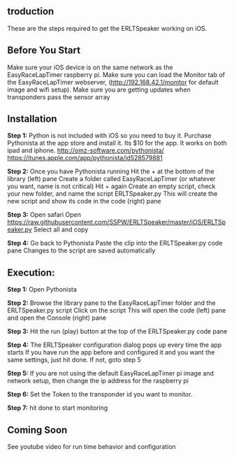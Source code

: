 troduction
------------

These are the steps required to get the ERLTSpeaker working on iOS.

Before You Start
----------------

Make sure your iOS device is on the same network as the EasyRaceLapTimer raspberry pi. Make sure you can load the Monitor tab of the EasyRaceLapTimer webserver, (http://192.168.42.1/monitor for default image and wifi setup). Make sure you are getting updates when transponders pass the sensor array

Installation
------------

**Step 1:**
Python is not included with iOS so you need to buy it.
Purchase Pythonista at the app store and install it.
Its $10 for the app. It works on both ipad and iphone. 
http://omz-software.com/pythonista/
https://itunes.apple.com/app/pythonista/id528579881

**Step 2:**
Once you have Pythonista running
Hit the + at the bottom of the library (left) pane
Create a folder called EasyRaceLapTimer (or whatever you want, name is not critical)
Hit + again
Create an empty script, check your new folder, and name the script ERLTSpeaker.py
This will create the new script and show its code in the code (right) pane

**Step 3:**
Open safari
Open https://raw.githubusercontent.com/SSPW/ERLTSpeaker/master/iOS/ERLTSpeaker.py
Select all and copy

**Step 4:**
Go back to Pythonista
Paste the clip into the ERLTSpeaker.py code pane
Changes to the script are saved automatically


Execution:
----------

**Step 1:**
Open Pythonista

**Step 2:**
Browse the library pane to the EasyRaceLapTimer folder and the ERLTSpeaker.py script
Click on the script
This will open the code (left) pane and open the Console (right) pane

**Step 3:**
Hit the run (play) button at the top of the ERLTSpeaker.py code pane

**Step 4:**
The ERLTSpeaker configuration dialog pops up every time the app starts
If you have run the app before and configured it and you want the same settings, just hit done.
If not, goto step 5

**Step 5:**
If you are not using the default EasyRaceLapTimer pi image and network setup, then change the ip address for the raspberry pi

**Step 6:**
Set the Token to the transponder id you want to monitor.

**Step 7:** 
hit done to start monitoring

Coming Soon
-----------
See youtube video for run time behavior and configuration

